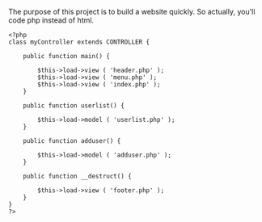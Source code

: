 The purpose of this project is to build a website quickly. So actually, you'll code php instead of html.

```
<?php
class myController extends CONTROLLER {
	
	public function main() {
		
		$this->load->view ( 'header.php' );
		$this->load->view ( 'menu.php' );	
		$this->load->view ( 'index.php' );
	}
	
	public function userlist() {
		
		$this->load->model ( 'userlist.php' );	
	}
	
	public function adduser() {
	
		$this->load->model ( 'adduser.php' );	
	}
		
	public function __destruct() {
		
		$this->load->view ( 'footer.php' );	
	}
}
?>
```
